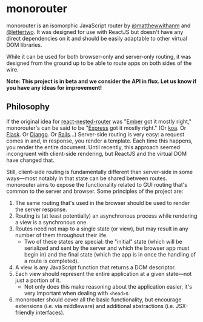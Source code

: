 monorouter
==========

monorouter is an isomorphic JavaScript router by [@matthewwithanm] and
[@lettertwo]. It was designed for use with ReactJS but doesn't have any direct
dependencies on it and should be easily adaptable to other virtual DOM
libraries.

While it can be used for both browser-only and server-only routing, it was
designed from the ground up to be able to route apps on both sides of the wire.

**Note: This project is in beta and we consider the API in flux. Let us know if
you have any ideas for improvement!**


Philosophy
----------

If the original idea for [react-nested-router] was "[Ember] got it mostly
right," monorouter's can be said to be "[Express] got it mostly right." (Or
[koa]. Or [Flask]. Or [Django]. Or [Rails]…) Server-side routing is very easy: a
request comes in and, in response, you render a template. Each time this
happens, you render the entire document. Until recently, this approach seemed
incongruent with client-side rendering, but ReactJS and the virtual DOM have
changed that.

Still, client-side routing is fundamentally different than server-side in some
ways—most notably in that state can be shared between routes. monorouter aims to
expose the functionality related to GUI routing that's common to the server and
browser. Some principles of the project are:

1. The same routing that's used in the browser should be used to render the
   server response.
2. Routing is (at least potentially) an asynchronous process while rendering a
   view is a synchronous one.
3. Routes need not map to a single state (or view), but may result in any number
   of them throughout their life.
    * Two of these states are special: the "initial" state (which will be
      serialized and sent by the server and which the browser app must begin in)
      and the final state (which the app is in once the handling of a route is
      completed).
4. A view is any JavaScript function that returns a DOM descriptor.
5. Each view should represent the entire application at a given state—not just a
   portion of it.
   * Not only does this make reasoning about the application easier, it's very
     important when dealing with `<head>`s
6. monorouter should cover all the basic functionality, but encourage extensions
   (i.e. via middleware) and additional abstractions (i.e. JSX-friendly
   interfaces).




[@matthewwithanm]: http://github.com/matthewwithanm
[@lettertwo]: http://github.com/lettertwo
[react-nested-router]: https://github.com/rpflorence/react-router
[Ember]: https://github.com/emberjs/ember.js
[Express]: https://github.com/visionmedia/express
[koa]: https://github.com/koajs/koa
[Flask]: https://github.com/mitsuhiko/flask
[Django]: https://github.com/django/django
[Rails]: https://github.com/rails/rails
[react-router-component]: https://github.com/andreypopp/react-router-component
